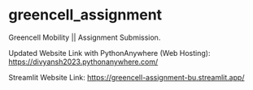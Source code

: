 # greencell_assignment
Greencell Mobility || Assignment Submission.

Updated Website Link with PythonAnywhere (Web Hosting):
https://divyansh2023.pythonanywhere.com/


Streamlit Website Link:
https://greencell-assignment-bu.streamlit.app/
